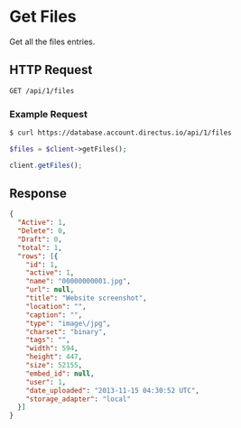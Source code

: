 # Get Files

Get all the files entries.

## HTTP Request

```bash
GET /api/1/files
```

### Example Request

```bash
$ curl https://database.account.directus.io/api/1/files
```

```php
$files = $client->getFiles();
```

```javascript
client.getFiles();
```

## Response

```json
{
  "Active": 1,
  "Delete": 0,
  "Draft": 0,
  "total": 1,
  "rows": [{
    "id": 1,
    "active": 1,
    "name": "00000000001.jpg",
    "url": null,
    "title": "Website screenshot",
    "location": "",
    "caption": "",
    "type": "image\/jpg",
    "charset": "binary",
    "tags": "",
    "width": 594,
    "height": 447,
    "size": 52155,
    "embed_id": null,
    "user": 1,
    "date_uploaded": "2013-11-15 04:30:52 UTC",
    "storage_adapter": "local"
  }]
}
```
